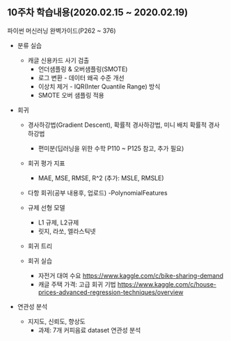 ## 10주차 학습내용(2020.02.15 ~ 2020.02.19) 

파이썬 머신러닝 완벽가이드(P262 ~ 376)
- 분류 실습 
   - 캐글 신용카드 사기 검출
     - 언더샘플링 & 오버샘플링(SMOTE)
     - 로그 변환 - 데이터 왜곡 수준 개선
     - 이상치 제거 - IQR(Inter Quantile Range) 방식
     - SMOTE 오버 샘플링 적용
     
- 회귀
   - 경사하강법(Gradient Descent), 확률적 경사하강법, 미니 배치 확률적 경사 하강법
      - 편미분(딥러닝을 위한 수학 P110 ~ P125 참고, 추가 필요)
      
   - 회귀 평가 지표
      - MAE, MSE, RMSE, R^2 (추가: MSLE, RMSLE)
      
   - 다항 회귀(공부 내용후, 업로드)
      -PolynomialFeatures
      
   - 규제 선형 모델
      - L1 규제, L2규제
      - 릿지, 라쏘, 엘라스틱넷

   - 회귀 트리

   - 회귀 실습
      - 자전거 대여 수요 
        https://www.kaggle.com/c/bike-sharing-demand
      - 캐글 주택 가격: 고급 회귀 기법
        https://www.kaggle.com/c/house-prices-advanced-regression-techniques/overview
   
   
- 연관성 분석
   - 지지도, 신뢰도, 향상도
     - 과제: 7개 커피음료 dataset 연관성 분석
